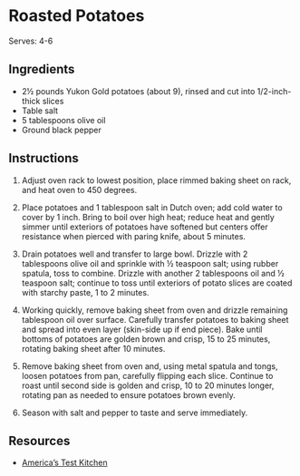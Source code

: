 # Roasted Potatoes

Serves: 4-6

## Ingredients

* 2½ pounds Yukon Gold potatoes (about 9), rinsed and cut into 1/2-inch-thick slices
* Table salt
* 5 tablespoons olive oil
* Ground black pepper

## Instructions

1. Adjust oven rack to lowest position, place rimmed baking sheet on rack, and heat oven to 450 degrees.

2. Place potatoes and 1 tablespoon salt in Dutch oven; add cold water to cover by 1 inch. Bring to boil over high heat; reduce heat and gently simmer until exteriors of potatoes have softened but centers offer resistance when pierced with paring knife, about 5 minutes.

3. Drain potatoes well and transfer to large bowl. Drizzle with 2 tablespoons olive oil and sprinkle with ½ teaspoon salt; using rubber spatula, toss to combine. Drizzle with another 2 tablespoons oil and ½ teaspoon salt; continue to toss until exteriors of potato slices are coated with starchy paste, 1 to 2 minutes.

4. Working quickly, remove baking sheet from oven and drizzle remaining tablespoon oil over surface. Carefully transfer potatoes to baking sheet and spread into even layer (skin-side up if end piece). Bake until bottoms of potatoes are golden brown and crisp, 15 to 25 minutes, rotating baking sheet after 10 minutes.

5. Remove baking sheet from oven and, using metal spatula and tongs, loosen potatoes from pan, carefully flipping each slice. Continue to roast until second side is golden and crisp, 10 to 20 minutes longer, rotating pan as needed to ensure potatoes brown evenly.

6. Season with salt and pepper to taste and serve immediately.

## Resources

* [America’s Test Kitchen](https://www.americastestkitchen.com/recipes/4954-crisp-roasted-potatoes)
